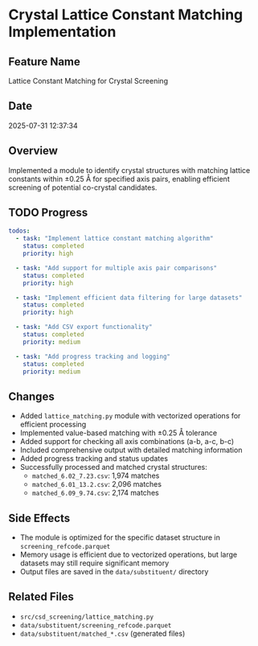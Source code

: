 # Crystal Lattice Constant Matching Implementation

## Feature Name
Lattice Constant Matching for Crystal Screening

## Date
2025-07-31 12:37:34

## Overview
Implemented a module to identify crystal structures with matching lattice constants within ±0.25 Å for specified axis pairs, enabling efficient screening of potential co-crystal candidates.

## TODO Progress
```yaml
todos:
  - task: "Implement lattice constant matching algorithm"
    status: completed
    priority: high

  - task: "Add support for multiple axis pair comparisons"
    status: completed
    priority: high

  - task: "Implement efficient data filtering for large datasets"
    status: completed
    priority: high

  - task: "Add CSV export functionality"
    status: completed
    priority: medium

  - task: "Add progress tracking and logging"
    status: completed
    priority: medium
```

## Changes
- Added `lattice_matching.py` module with vectorized operations for efficient processing
- Implemented value-based matching with ±0.25 Å tolerance
- Added support for checking all axis combinations (a-b, a-c, b-c)
- Included comprehensive output with detailed matching information
- Added progress tracking and status updates
- Successfully processed and matched crystal structures:
  - `matched_6.02_7.23.csv`: 1,974 matches
  - `matched_6.01_13.2.csv`: 2,096 matches
  - `matched_6.09_9.74.csv`: 2,174 matches

## Side Effects
- The module is optimized for the specific dataset structure in `screening_refcode.parquet`
- Memory usage is efficient due to vectorized operations, but large datasets may still require significant memory
- Output files are saved in the `data/substituent/` directory

## Related Files
- `src/csd_screening/lattice_matching.py`
- `data/substituent/screening_refcode.parquet`
- `data/substituent/matched_*.csv` (generated files)

